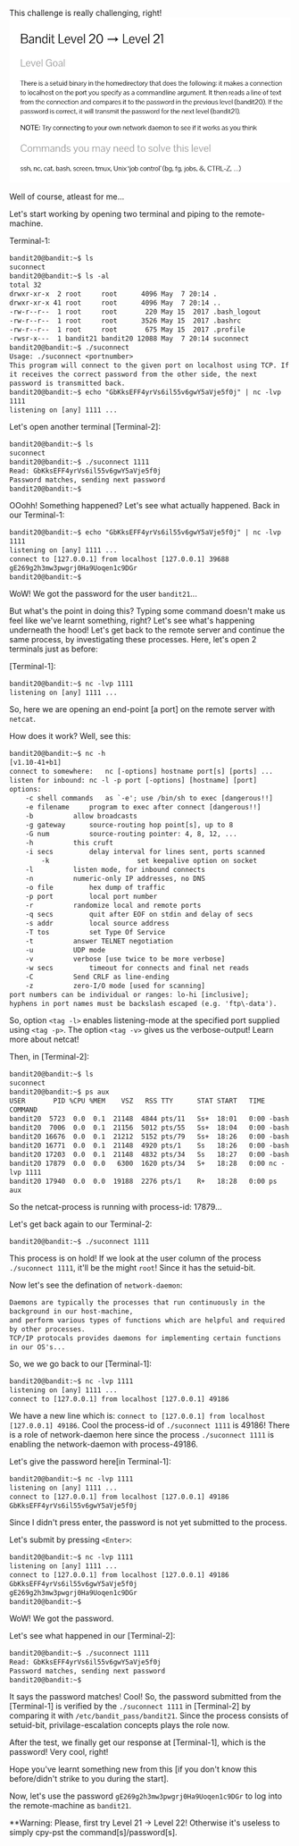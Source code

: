 This challenge is really challenging, right!
![Bandit20](https://github.com/sreekesari-vangeepuram/overthewire/blob/master/overthewire/bandit/bandit20/level20-%3Elevel21.png)

Well of course, atleast for me...

Let's start working by opening two terminal and piping to the remote-machine.

Terminal-1:
```
bandit20@bandit:~$ ls
suconnect
bandit20@bandit:~$ ls -al
total 32
drwxr-xr-x  2 root     root      4096 May  7 20:14 .
drwxr-xr-x 41 root     root      4096 May  7 20:14 ..
-rw-r--r--  1 root     root       220 May 15  2017 .bash_logout
-rw-r--r--  1 root     root      3526 May 15  2017 .bashrc
-rw-r--r--  1 root     root       675 May 15  2017 .profile
-rwsr-x---  1 bandit21 bandit20 12088 May  7 20:14 suconnect
bandit20@bandit:~$ ./suconnect 
Usage: ./suconnect <portnumber>
This program will connect to the given port on localhost using TCP. If it receives the correct password from the other side, the next password is transmitted back.
bandit20@bandit:~$ echo "GbKksEFF4yrVs6il55v6gwY5aVje5f0j" | nc -lvp 1111
listening on [any] 1111 ...
```

Let's open another terminal [Terminal-2]: 
```
bandit20@bandit:~$ ls
suconnect
bandit20@bandit:~$ ./suconnect 1111
Read: GbKksEFF4yrVs6il55v6gwY5aVje5f0j
Password matches, sending next password
bandit20@bandit:~$
```
OOohh! Something happened? Let's see what actually happened.
Back in our Terminal-1:
```
bandit20@bandit:~$ echo "GbKksEFF4yrVs6il55v6gwY5aVje5f0j" | nc -lvp 1111
listening on [any] 1111 ...
connect to [127.0.0.1] from localhost [127.0.0.1] 39688
gE269g2h3mw3pwgrj0Ha9Uoqen1c9DGr
bandit20@bandit:~$
```
WoW! We got the password for the user `bandit21`...

But what's the point in doing this?
Typing some command doesn't make us feel like we've learnt something, right?
Let's see what's happening underneath the hood!
Let's get back to the remote server and continue the same process, by investigating these processes.
Here, let's open 2 terminals just as before:

[Terminal-1]:
```
bandit20@bandit:~$ nc -lvp 1111
listening on [any] 1111 ...

```
So, here we are opening an end-point [a port] on the remote server with `netcat`.

How does it work?
Well, see this:
```
bandit20@bandit:~$ nc -h
[v1.10-41+b1]
connect to somewhere:	nc [-options] hostname port[s] [ports] ... 
listen for inbound:	nc -l -p port [-options] [hostname] [port]
options:
	-c shell commands	as `-e'; use /bin/sh to exec [dangerous!!]
	-e filename		program to exec after connect [dangerous!!]
	-b			allow broadcasts
	-g gateway		source-routing hop point[s], up to 8
	-G num			source-routing pointer: 4, 8, 12, ...
	-h			this cruft
	-i secs			delay interval for lines sent, ports scanned
        -k                      set keepalive option on socket
	-l			listen mode, for inbound connects
	-n			numeric-only IP addresses, no DNS
	-o file			hex dump of traffic
	-p port			local port number
	-r			randomize local and remote ports
	-q secs			quit after EOF on stdin and delay of secs
	-s addr			local source address
	-T tos			set Type Of Service
	-t			answer TELNET negotiation
	-u			UDP mode
	-v			verbose [use twice to be more verbose]
	-w secs			timeout for connects and final net reads
	-C			Send CRLF as line-ending
	-z			zero-I/O mode [used for scanning]
port numbers can be individual or ranges: lo-hi [inclusive];
hyphens in port names must be backslash escaped (e.g. 'ftp\-data').
``` 
So, option `<tag -l>` enables listening-mode at the specified port supplied using `<tag -p>`.
The option `<tag -v>` gives us the verbose-output!
Learn more about netcat!

Then, in [Terminal-2]:
```
bandit20@bandit:~$ ls
suconnect
bandit20@bandit:~$ ps aux
USER       PID %CPU %MEM    VSZ   RSS TTY      STAT START   TIME COMMAND
bandit20  5723  0.0  0.1  21148  4844 pts/11   Ss+  18:01   0:00 -bash
bandit20  7006  0.0  0.1  21156  5012 pts/55   Ss+  18:04   0:00 -bash
bandit20 16676  0.0  0.1  21212  5152 pts/79   Ss+  18:26   0:00 -bash
bandit20 16771  0.0  0.1  21148  4920 pts/1    Ss   18:26   0:00 -bash
bandit20 17203  0.0  0.1  21148  4832 pts/34   Ss   18:27   0:00 -bash
bandit20 17879  0.0  0.0   6300  1620 pts/34   S+   18:28   0:00 nc -lvp 1111
bandit20 17940  0.0  0.0  19188  2276 pts/1    R+   18:28   0:00 ps aux
```
So the netcat-process is running with process-id: 17879...

Let's get back again to our Terminal-2:
```
bandit20@bandit:~$ ./suconnect 1111

```
This process is on hold!
If we look at the user column of the process `./suconnect 1111`, it'll be the might `root`!
Since it has the setuid-bit.

Now let's see the defination of `network-daemon`:
```
Daemons are typically the processes that run continuously in the background in our host-machine,
and perform various types of functions which are helpful and required by other processes.
TCP/IP protocals provides daemons for implementing certain functions in our OS's...
```

So, we we go back to our [Terminal-1]:
```
bandit20@bandit:~$ nc -lvp 1111
listening on [any] 1111 ...
connect to [127.0.0.1] from localhost [127.0.0.1] 49186

```
We have a new line which is: `connect to [127.0.0.1] from localhost [127.0.0.1] 49186`.
Cool the process-id of `./suconnect 1111` is 49186!
There is a role of network-daemon here since the process `./suconnect 1111` is enabling the network-daemon with process-49186.

Let's give the password here[in Terminal-1]:
```
bandit20@bandit:~$ nc -lvp 1111
listening on [any] 1111 ...
connect to [127.0.0.1] from localhost [127.0.0.1] 49186
GbKksEFF4yrVs6il55v6gwY5aVje5f0j
```
Since I didn't press enter, the password is not yet submitted to the process.

Let's submit by pressing `<Enter>`:
```
bandit20@bandit:~$ nc -lvp 1111
listening on [any] 1111 ...
connect to [127.0.0.1] from localhost [127.0.0.1] 49186
GbKksEFF4yrVs6il55v6gwY5aVje5f0j
gE269g2h3mw3pwgrj0Ha9Uoqen1c9DGr
bandit20@bandit:~$
```
WoW! We got the password.

Let's see what happened in our [Terminal-2]:
```
bandit20@bandit:~$ ./suconnect 1111
Read: GbKksEFF4yrVs6il55v6gwY5aVje5f0j
Password matches, sending next password
bandit20@bandit:~$
```
It says the password matches!
Cool! So, the password submitted from the [Terminal-1] is verified by the `./suconnect 1111` in [Terminal-2] by comparing 
it with `/etc/bandit_pass/bandit21`.
Since the process consists of setuid-bit, privilage-escalation concepts plays the role now.

After the test, we finally get our response at [Terminal-1], which is the password!
Very cool, right!

Hope you've learnt something new from this [if you don't know this before/didn't strike to you during the start].

Now, let's use the password `gE269g2h3mw3pwgrj0Ha9Uoqen1c9DGr` to log into the remote-machine as `bandit21`.

**Warning: Please, first try Level 21 -> Level 22! Otherwise it's useless to simply cpy-pst the command[s]/password[s].
